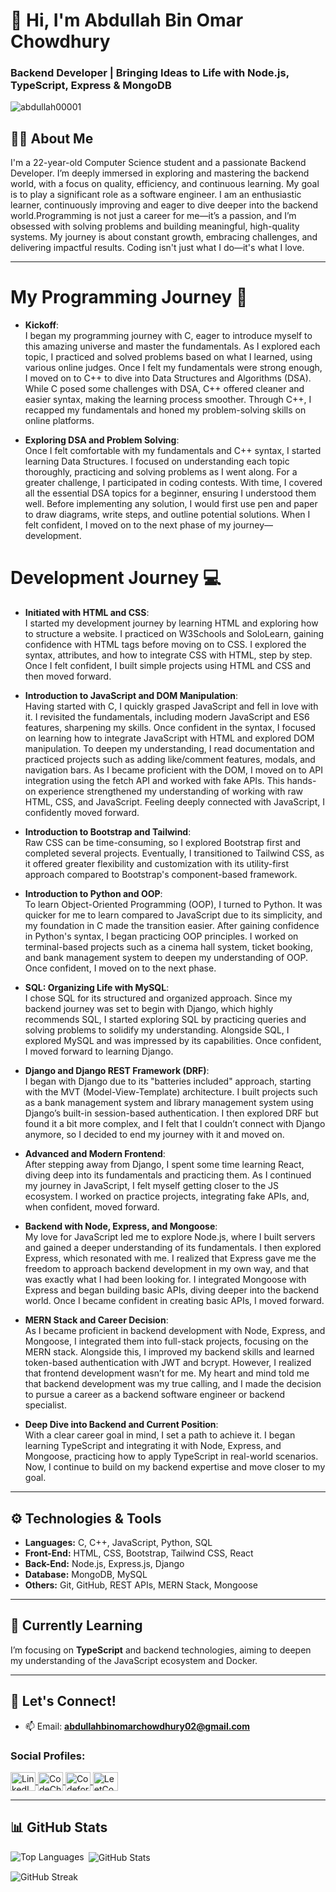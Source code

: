 # 👋 Hi, I'm Abdullah Bin Omar Chowdhury  
### **Backend Developer | Bringing Ideas to Life with Node.js, TypeScript, Express & MongoDB**

<p align="left"> 
  <img src="https://komarev.com/ghpvc/?username=abdullah00001&label=Profile%20views&color=0e75b6&style=flat" alt="abdullah00001" /> 
</p>

## 👨‍💻 About Me
I'm a 22-year-old Computer Science student and a passionate Backend Developer. I’m deeply immersed in exploring and mastering the backend world, with a focus on quality, efficiency, and continuous learning. 
My goal is to play a significant role as a software engineer.
I am an enthusiastic learner, continuously improving and eager to dive deeper into the backend world.Programming is not just a career for me—it’s a passion, and I’m obsessed with solving problems and building meaningful, high-quality systems. My journey is about constant growth, embracing challenges, and delivering impactful results. Coding isn't just what I do—it's what I love.

---

# My Programming Journey 🚀

- **Kickoff**:  
  I began my programming journey with C, eager to introduce myself to this amazing universe and master the fundamentals. As I explored each topic, I practiced and solved problems based on what I learned, using various online judges. Once I felt my fundamentals were strong enough, I moved on to C++ to dive into Data Structures and Algorithms (DSA). While C posed some challenges with DSA, C++ offered cleaner and easier syntax, making the learning process smoother. Through C++, I recapped my fundamentals and honed my problem-solving skills on online platforms.  

- **Exploring DSA and Problem Solving**:  
  Once I felt comfortable with my fundamentals and C++ syntax, I started learning Data Structures. I focused on understanding each topic thoroughly, practicing and solving problems as I went along. For a greater challenge, I participated in coding contests. With time, I covered all the essential DSA topics for a beginner, ensuring I understood them well. Before implementing any solution, I would first use pen and paper to draw diagrams, write steps, and outline potential solutions. When I felt confident, I moved on to the next phase of my journey—development.  

# Development Journey 💻  

- **Initiated with HTML and CSS**:  
  I started my development journey by learning HTML and exploring how to structure a website. I practiced on W3Schools and SoloLearn, gaining confidence with HTML tags before moving on to CSS. I explored the syntax, attributes, and how to integrate CSS with HTML, step by step. Once I felt confident, I built simple projects using HTML and CSS and then moved forward.  

- **Introduction to JavaScript and DOM Manipulation**:  
  Having started with C, I quickly grasped JavaScript and fell in love with it. I revisited the fundamentals, including modern JavaScript and ES6 features, sharpening my skills. Once confident in the syntax, I focused on learning how to integrate JavaScript with HTML and explored DOM manipulation. To deepen my understanding, I read documentation and practiced projects such as adding like/comment features, modals, and navigation bars. As I became proficient with the DOM, I moved on to API integration using the fetch API and worked with fake APIs. This hands-on experience strengthened my understanding of working with raw HTML, CSS, and JavaScript. Feeling deeply connected with JavaScript, I confidently moved forward.  

- **Introduction to Bootstrap and Tailwind**:  
  Raw CSS can be time-consuming, so I explored Bootstrap first and completed several projects. Eventually, I transitioned to Tailwind CSS, as it offered greater flexibility and customization with its utility-first approach compared to Bootstrap's component-based framework.  

- **Introduction to Python and OOP**:  
  To learn Object-Oriented Programming (OOP), I turned to Python. It was quicker for me to learn compared to JavaScript due to its simplicity, and my foundation in C made the transition easier. After gaining confidence in Python's syntax, I began practicing OOP principles. I worked on terminal-based projects such as a cinema hall system, ticket booking, and bank management system to deepen my understanding of OOP. Once confident, I moved on to the next phase.  

- **SQL: Organizing Life with MySQL**:  
  I chose SQL for its structured and organized approach. Since my backend journey was set to begin with Django, which highly recommends SQL, I started exploring SQL by practicing queries and solving problems to solidify my understanding. Alongside SQL, I explored MySQL and was impressed by its capabilities. Once confident, I moved forward to learning Django.  

- **Django and Django REST Framework (DRF)**:  
  I began with Django due to its "batteries included" approach, starting with the MVT (Model-View-Template) architecture. I built projects such as a bank management system and library management system using Django’s built-in session-based authentication. I then explored DRF but found it a bit more complex, and I felt that I couldn’t connect with Django anymore, so I decided to end my journey with it and moved on.  

- **Advanced and Modern Frontend**:  
  After stepping away from Django, I spent some time learning React, diving deep into its fundamentals and practicing them. As I continued my journey in JavaScript, I felt myself getting closer to the JS ecosystem. I worked on practice projects, integrating fake APIs, and, when confident, moved forward.  

- **Backend with Node, Express, and Mongoose**:  
  My love for JavaScript led me to explore Node.js, where I built servers and gained a deeper understanding of its fundamentals. I then explored Express, which resonated with me. I realized that Express gave me the freedom to approach backend development in my own way, and that was exactly what I had been looking for. I integrated Mongoose with Express and began building basic APIs, diving deeper into the backend world. Once I became confident in creating basic APIs, I moved forward.  

- **MERN Stack and Career Decision**:  
  As I became proficient in backend development with Node, Express, and Mongoose, I integrated them into full-stack projects, focusing on the MERN stack. Alongside this, I improved my backend skills and learned token-based authentication with JWT and bcrypt. However, I realized that frontend development wasn’t for me. My heart and mind told me that backend development was my true calling, and I made the decision to pursue a career as a backend software engineer or backend specialist.  

- **Deep Dive into Backend and Current Position**:  
  With a clear career goal in mind, I set a path to achieve it. I began learning TypeScript and integrating it with Node, Express, and Mongoose, practicing how to apply TypeScript in real-world scenarios. Now, I continue to build on my backend expertise and move closer to my goal.  

---

## ⚙️ Technologies & Tools

- **Languages:** C, C++, JavaScript, Python, SQL  
- **Front-End:** HTML, CSS, Bootstrap, Tailwind CSS, React  
- **Back-End:** Node.js, Express.js, Django  
- **Database:** MongoDB, MySQL  
- **Others:** Git, GitHub, REST APIs, MERN Stack, Mongoose  

---

## 🌱 Currently Learning
I’m focusing on **TypeScript** and backend technologies, aiming to deepen my understanding of the JavaScript ecosystem and Docker.

---

## 💬 Let's Connect!
- 📫 Email: **abdullahbinomarchowdhury02@gmail.com**

### Social Profiles:
<p align="left">
  <a href="https://linkedin.com/in/dev-abdullah02" target="_blank">
    <img align="center" src="https://raw.githubusercontent.com/rahuldkjain/github-profile-readme-generator/master/src/images/icons/Social/linked-in-alt.svg" alt="LinkedIn" height="30" width="40" />
  </a>
  <a href="https://www.codechef.com/users/abdullahbinoma" target="_blank">
    <img align="center" src="https://cdn.jsdelivr.net/npm/simple-icons@3.1.0/icons/codechef.svg" alt="CodeChef" height="30" width="40" />
  </a>
  <a href="https://codeforces.com/profile/agentofcodesea" target="_blank">
    <img align="center" src="https://raw.githubusercontent.com/rahuldkjain/github-profile-readme-generator/master/src/images/icons/Social/codeforces.svg" alt="Codeforces" height="30" width="40" />
  </a>
  <a href="https://www.leetcode.com/abdullahbinomarchowdhury02" target="_blank">
    <img align="center" src="https://raw.githubusercontent.com/rahuldkjain/github-profile-readme-generator/master/src/images/icons/Social/leet-code.svg" alt="LeetCode" height="30" width="40" />
  </a>
</p>

---

## 📊 GitHub Stats
<p><img align="left" src="https://github-readme-stats.vercel.app/api/top-langs?username=abdullah00001&show_icons=true&locale=en&layout=compact" alt="Top Languages" /></p>
<p>&nbsp;<img align="center" src="https://github-readme-stats.vercel.app/api?username=abdullah00001&show_icons=true&locale=en" alt="GitHub Stats" /></p>
<p><img align="center" src="https://github-readme-streak-stats.herokuapp.com/?user=abdullah00001" alt="GitHub Streak" /></p>
